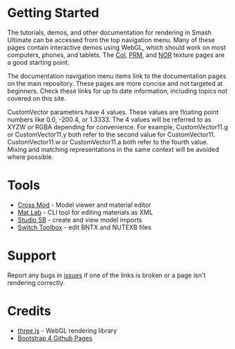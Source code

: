 ---
---
# Getting Started
The tutorials, demos, and other documentation for rendering in Smash Ultimate can be accessed from the top navigation menu.
Many of these pages contain interactive demos using WebGL, which should work on most computers, phones, and tablets. The [Col](col), [PRM](prm), and [NOR](nor) texture pages are a good starting point. 

The documentation navigation menu items link to the documentation pages on the main repository. These pages are more concise and not targeted at beginners. Check these links for up to date information, including topics not covered on this site.

CustomVector parameters have 4 values. These values are floating point numbers like 0.0, -200.4, or 1.3333. 
The 4 values will be referred to as XYZW or RGBA depending for convenience. For example, CustomVector11.g or CustomVector11.y both refer to the second value for CustomVector11. 
CustomVector11.w or CustomVector11.a both refer to the fourth value. Mixing and matching representations in the same context will be avoided where possible.

# Tools 
- <a href="https://github.com/Ploaj/SSBHLib/releases" target="_blank">Cross Mod</a> - Model viewer and material editor
- <a href="https://github.com/Ploaj/SSBHLib/releases" target="_blank">Mat Lab</a> - CLI tool for editing materials as XML
- <a href="https://github.com/Ploaj/StudioSB/releases/tag/LatestCommit" target="_blank">Studio SB</a> - create and view model imports
- <a href="https://github.com/KillzXGaming/Switch-Toolbox" target="_blank">Switch Toolbox</a> - edit BNTX and NUTEXB files

# Support
Report any bugs in [issues](https://github.com/ScanMountGoat/Smush-Material-Research/issues) if one of the links is broken or a page isn't rendering correctly.

# Credits
- <a href="https://threejs.org/" target="_blank">three.js</a> - WebGL rendering library
- <a href="https://nicolas-van.github.io/bootstrap-4-github-pages/" target="_blank">Bootstrap 4 Github Pages</a>